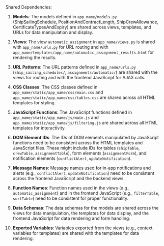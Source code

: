 Shared Dependencies:

1. **Models**: The models defined in `app_name/models.py` (ShipSailingSchedule, PositionAndContractLength, ShipCrewAllowance, CertificateTypesAndExpiry) are shared across views, templates, and URLs for data manipulation and display.

2. **Views**: The view `automatic_assignment` in `app_name/views.py` is shared with `app_name/urls.py` for URL routing and with `app_name/templates/app_name/automatic_assignment_results.html` for rendering the results.

3. **URL Patterns**: The URL patterns defined in `app_name/urls.py` (`ship_sailing_schedules/`, `assignments/automatic/`) are shared with the views for routing and with the frontend JavaScript for AJAX calls.

4. **CSS Classes**: The CSS classes defined in `app_name/static/app_name/css/main.css` and `app_name/static/app_name/css/tables.css` are shared across all HTML templates for styling.

5. **JavaScript Functions**: The JavaScript functions defined in `app_name/static/app_name/js/main.js` and `app_name/static/app_name/js/filtering.js` are shared across all HTML templates for interactivity.

6. **DOM Element IDs**: The IDs of DOM elements manipulated by JavaScript functions need to be consistent across the HTML templates and JavaScript files. These might include IDs for tables (`shipTable`, `crewTable`, `assignmentTable`), form elements (`assignmentForm`), and notification elements (`conflictAlert`, `updateNotification`).

7. **Message Names**: Message names used for in-app notifications and alerts (e.g., `conflictAlert`, `updateNotification`) need to be consistent across the frontend JavaScript and the backend views.

8. **Function Names**: Function names used in the views (e.g., `automatic_assignment`) and in the frontend JavaScript (e.g., `filterTable`, `sortTable`) need to be consistent for proper functionality.

9. **Data Schemas**: The data schemas for the models are shared across the views for data manipulation, the templates for data display, and the frontend JavaScript for data rendering and form handling.

10. **Exported Variables**: Variables exported from the views (e.g., context variables for templates) are shared with the templates for data rendering.